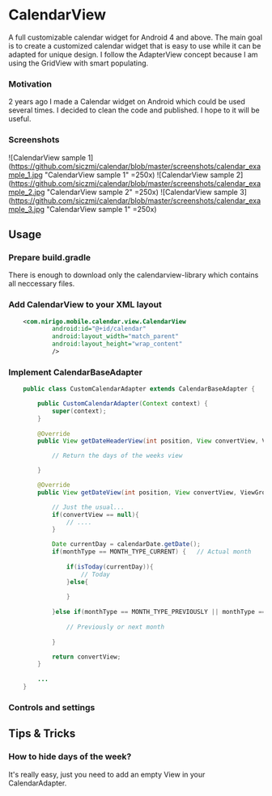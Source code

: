 # CalendarView
A full customizable calendar widget for Android 4 and above. The main goal is to create a customized 
calendar widget that is easy to use while it can be adapted for unique design. I follow the 
AdapterView concept because I am using the GridView with smart populating.

### Motivation
2 years ago I made a Calendar widget on Android which could be used several times. I decided to 
clean the code and published. I hope to it will be useful.

### Screenshots

![CalendarView sample 1](https://github.com/siczmj/calendar/blob/master/screenshots/calendar_example_1.jpg "CalendarView sample 1" =250x)
![CalendarView sample 2](https://github.com/siczmj/calendar/blob/master/screenshots/calendar_example_2.jpg "CalendarView sample 2" =250x)
![CalendarView sample 3](https://github.com/siczmj/calendar/blob/master/screenshots/calendar_example_3.jpg "CalendarView sample 1" =250x)

## Usage

### Prepare build.gradle

There is enough to download only the calendarview-library which contains all neccessary files. 




### Add CalendarView to your XML layout
```xml
    <com.nirigo.mobile.calendar.view.CalendarView
            android:id="@+id/calendar"
            android:layout_width="match_parent"
            android:layout_height="wrap_content"
            />
```

### Implement CalendarBaseAdapter

```java
    public class CustomCalendarAdapter extends CalendarBaseAdapter {

        public CustomCalendarAdapter(Context context) {
            super(context);
        }
        
        @Override
        public View getDateHeaderView(int position, View convertView, ViewGroup parent, CalendarDateHeader calendarDate) {

            // Return the days of the weeks view

        }

        @Override
        public View getDateView(int position, View convertView, ViewGroup parent, CalendarDate calendarDate, int monthType) {

            // Just the usual...
            if(convertView == null){
                // ....
            }

            Date currentDay = calendarDate.getDate();
            if(monthType == MONTH_TYPE_CURRENT) {   // Actual month
                
                if(isToday(currentDay)){
                    // Today
                }else{                    
                    
                }
                
            }else if(monthType == MONTH_TYPE_PREVIOUSLY || monthType == MONTH_TYPE_NEXT) {
                
                // Previously or next month
                
            }

            return convertView;
        }
        
        ...
    }

```

### Controls and settings




## Tips & Tricks

### How to hide days of the week?
It's really easy, just you need to add an empty View in your CalendarAdapter.

